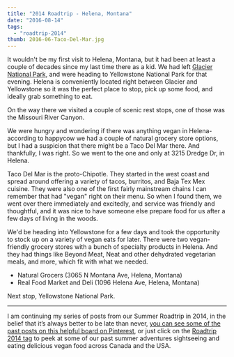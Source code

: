 ```yaml
---
title: "2014 Roadtrip - Helena, Montana"
date: "2016-08-14"
tags:
  - "roadtrip-2014"
thumb: 2016-06-Taco-Del-Mar.jpg
---
```


It wouldn't be my first visit to Helena, Montana, but it had been at least a couple of decades since my last time there as a kid. We had left [Glacier National Park](http://meshell.ca/roadtrip-2014-glacier-national-park-montana/), and were heading to Yellowstone National Park for that evening. Helena is conveniently located right between Glacier and Yellowstone so it was the perfect place to stop, pick up some food, and ideally grab something to eat.

On the way there we visited a couple of scenic rest stops, one of those was the Missouri River Canyon.

We were hungry and wondering if there was anything vegan in Helena- according to happycow we had a couple of natural grocery store options, but I had a suspicion that there might be a Taco Del Mar there. And thankfully, I was right. So we went to the one and only at 3215 Dredge Dr, in Helena.

Taco Del Mar is the proto-Chipotle. They started in the west coast and spread around offering a variety of tacos, burritos, and Baja Tex Mex cuisine. They were also one of the first fairly mainstream chains I can remember that had "vegan" right on their menu. So when I found them, we went over there immediately and excitedly, and service was friendly and thoughtful, and it was nice to have someone else prepare food for us after a few days of living in the woods.

We'd be heading into Yellowstone for a few days and took the opportunity to stock up on a variety of vegan eats for later. There were two vegan-friendly grocery stores with a bunch of specialty products in Helena. And they had things like Beyond Meat, Neat and other dehydrated vegetarian meals, and more, which fit with what we needed.

- Natural Grocers (3065 N Montana Ave, Helena, Montana)
- Real Food Market and Deli (1096 Helena Ave, Helena, Montana)

Next stop, Yellowstone National Park.

* * *

I am continuing my series of posts from our Summer Roadtrip in 2014, in the belief that it’s always better to be late than never, [you can see some of the past posts on this helpful board on Pinterest](https://www.pinterest.com/meshellg/roadtrip-2014/), or just click on the [Roadtrip 2014 tag](http://meshell.ca/tags/roadtrip-2014/) to peek at some of our past summer adventures sightseeing and eating delicious vegan food across Canada and the USA.
